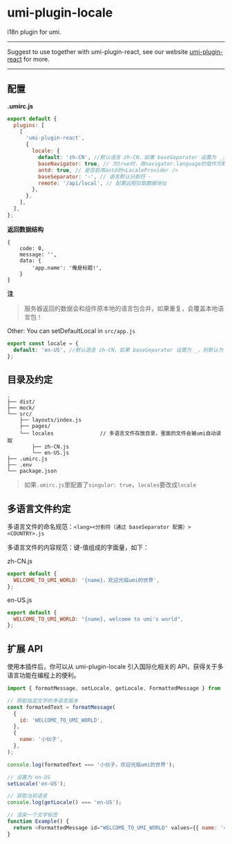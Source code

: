 # umi-plugin-locale

i18n plugin for umi.

---

Suggest to use together with umi-plugin-react, see our website [umi-plugin-react](https://umijs.org/plugin/umi-plugin-react.html) for more.

---

## 配置

**.umirc.js**

```js
export default {
  plugins: [
    [
      'umi-plugin-react',
      {
        locale: {
          default: 'zh-CN', //默认语言 zh-CN，如果 baseSeparator 设置为 _，则默认为 zh_CN
          baseNavigator: true, // 为true时，用navigator.language的值作为默认语言
          antd: true, // 是否启用antd的<LocaleProvider />
          baseSeparator: '-', // 语言默认分割符 -
		  remote: '/api/local', // 配置远程拉取数据地址
        },
      },
    ],
  ],
};
```

**返回数据结构**

```
{
	code: 0,
	message: '',
	data: {
		'app.name': '俺是标题!',
	}
}
```

**注**

> 服务器返回的数据会和组件原本地的语言包合并，如果重复，会覆盖本地语言包！

Other: You can setDefaultLocal in `src/app.js`

```js
export const locale = {
  default: 'en-US', //默认语言 zh-CN，如果 baseSeparator 设置为 _，则默认为 zh_CN
};
```

## 目录及约定

```
.
├── dist/
├── mock/
└── src/
    ├── layouts/index.js
    ├── pages/
    └── locales               // 多语言文件存放目录，里面的文件会被umi自动读取
        ├── zh-CN.js
        └── en-US.js
├── .umirc.js
├── .env
└── package.json
```

> 如果`.umirc.js`里配置了`singular: true`，`locales`要改成`locale`

## 多语言文件约定

多语言文件的命名规范：`<lang><分割符（通过 baseSeparator 配置）><COUNTRY>.js`

多语言文件的内容规范：键-值组成的字面量，如下：

zh-CN.js

```javascript
export default {
  WELCOME_TO_UMI_WORLD: '{name}，欢迎光临umi的世界',
};
```

en-US.js

```javascript
export default {
  WELCOME_TO_UMI_WORLD: "{name}, welcome to umi's world",
};
```

## 扩展 API

使用本插件后，你可以从 umi-plugin-locale 引入国际化相关的 API，获得关于多语言功能在编程上的便利。

```javascript
import { formatMessage, setLocale, getLocale, FormattedMessage } from 'umi-plugin-locale';

// 获取指定文字的多语言版本
const formatedText = formatMessage(
  {
    id: 'WELCOME_TO_UMI_WORLD',
  },
  {
    name: '小伙子',
  },
);

console.log(formatedText === '小伙子，欢迎光临umi的世界');

// 设置为 en-US
setLocale('en-US');

// 获取当前语言
console.log(getLocale() === 'en-US');

// 渲染一个文字标签
function Example() {
  return <FormattedMessage id="WELCOME_TO_UMI_WORLD" values={{ name: '小伙子' }} />;
}
```
